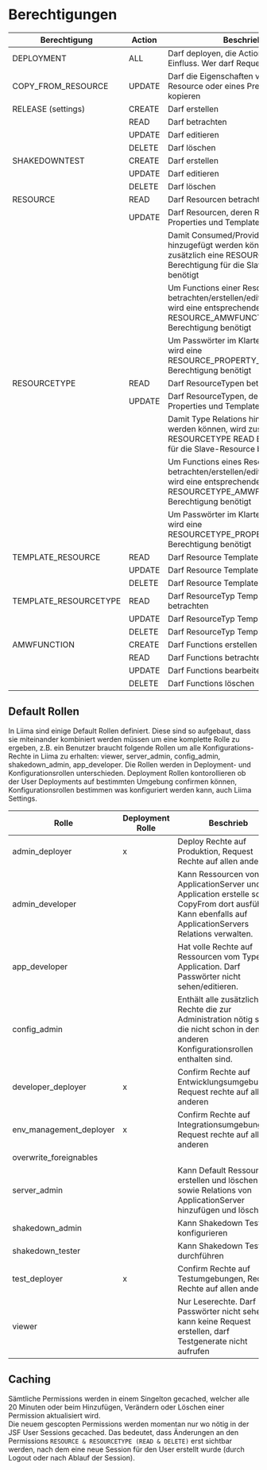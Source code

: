 # Berechtigungen


|Berechtigung		|Action		|Beschrieb										|
|-----------------------|---------------|---------------------------------------------------------------------------------------|
|DEPLOYMENT		|ALL		|Darf deployen, die Action hat keinen Einfluss. Wer darf Request machen?						|
|COPY_FROM_RESOURCE	|UPDATE		|Darf die Eigenschaften von einer Resource oder eines Predecessor kopieren		|
|RELEASE (settings)		|CREATE		|Darf erstellen							|
|			|READ		|Darf betrachten									|
|			|UPDATE		|Darf editieren										|
|			|DELETE		|Darf löschen										|
|SHAKEDOWNTEST		|CREATE		|Darf erstellen										|
|			|UPDATE		|Darf editieren										|
|			|DELETE		|Darf löschen										|
|RESOURCE		|READ		|Darf Resourcen betrachten								|
| 	  |UPDATE		|Darf Resourcen, deren Relations, Properties und Templates editieren			|
|			|		|Damit Consumed/Provided Relations hinzugefügt werden können, wird zusätzlich eine RESOURCE READ Berechtigung für die Slave-Resource benötigt	|
|			|		|Um Functions einer Resource zu betrachten/erstellen/editieren/löschen wird eine entsprechende RESOURCE_AMWFUNCTION Berechtigung benötigt	|
|			|		|Um Passwörter im Klartext zu sehen, wird eine RESOURCE_PROPERTY_DECRYPT Berechtigung benötigt	|
|RESOURCETYPE		|READ		|Darf ResourceTypen betrachten								|
|			|UPDATE		|Darf ResourceTypen, deren Relations, Properties und Templates editieren		|
|			|		|Damit Type Relations hinzugefügt werden können, wird zusätzlich eine RESOURCETYPE READ Berechtigung für die Slave-Resource benötigt	|
|			|		|Um Functions eines ResourceType zu betrachten/erstellen/editieren/löschen wird eine entsprechende RESOURCETYPE_AMWFUNCTION Berechtigung benötigt	|
|			|		|Um Passwörter im Klartext zu sehen, wird eine RESOURCETYPE_PROPERTY_DECRYPT Berechtigung benötigt	|
|TEMPLATE_RESOURCE	|READ		|Darf Resource Templates betrachten							|
|			|UPDATE		|Darf Resource Templates editieren							|
|			|DELETE		|Darf Resource Templates löschen							|
|TEMPLATE_RESOURCETYPE	|READ		|Darf ResourceTyp Templates betrachten							|
|			|UPDATE		|Darf ResourceTyp Templates editieren							|
|			|DELETE		|Darf ResourceTyp Templates löschen							|
|AMWFUNCTION		|CREATE		|Darf Functions erstellen								|
|			|READ		|Darf Functions betrachten								|
|			|UPDATE		|Darf Functions bearbeiten								|
|			|DELETE		|Darf Functions löschen									|

## Default Rollen
In Liima sind einige Default Rollen definiert. Diese sind so aufgebaut, dass sie miteinander kombiniert werden müssen um eine komplette Rolle zu ergeben, z.B. ein Benutzer braucht folgende Rollen um alle Konfigurations-Rechte in Liima zu erhalten: viewer, server_admin, config_admin, shakedown_admin, app_developer.
Die Rollen werden in Deployment- und Konfigurationsrollen unterschieden. Deployment Rollen kontorollieren ob der User Deployments auf bestimmten Umgebung confirmen können, Konfigurationsrollen bestimmen was konfiguriert werden kann, auch Liima Settings.

|Rolle              		 |Deployment Rolle  |Beschrieb										|
|------------------------|------------------|------------------------------------------------------------------------------------|
|admin_deployer		       |x                 | Deploy Rechte auf Produktion, Request Rechte auf allen anderen |
|admin_developer		     |                  | Kann Ressourcen von Typ ApplicationServer und Application erstelle sowie CopyFrom dort ausführen. Kann ebenfalls auf ApplicationServers Relations verwalten.
|app_developer		       |                  | Hat volle Rechte auf Ressourcen vom Type Application. Darf Passwörter nicht sehen/editieren.  |
|config_admin		         |                  | Enthält alle zusätzlichen Rechte die zur Administration nötig sind, die nicht schon in den anderen Konfigurationsrollen enthalten sind.|
|developer_deployer	     |x                 | Confirm Rechte auf Entwicklungsumgebungen, Request rechte auf allen anderen |
|env_management_deployer |x                 | Confirm Rechte auf Integrationsumgebungen, Request rechte auf allen anderen  |
|overwrite_foreignables	 |                  | |
|server_admin		         |                  | Kann Default Ressourcen erstellen und löschen sowie Relations von ApplicationServer hinzufügen und löschen.|
|shakedown_admin		     |                  | Kann Shakedown Test konfigurieren |
|shakedown_tester		     |                  | Kann Shakedown Tests durchführen |
|test_deployer		       |x                 | Confirm Rechte auf Testumgebungen, Request Rechte auf allen anderen |
|viewer		               |                  | Nur Leserechte. Darf Passwörter nicht sehen, kann keine Request erstellen, darf Testgenerate nicht aufrufen |

## Caching
Sämtliche Permissions werden in einem Singelton gecached, welcher alle 20 Minuten oder beim Hinzufügen, Verändern oder Löschen einer Permission aktualisiert wird.  
Die neuem gescopten Permissions werden momentan nur wo nötig in der JSF User Sessions gecached. Das bedeutet, dass Änderungen an den Permissions `RESOURCE & RESOURCETYPE (READ & DELETE)` erst sichtbar werden, nach dem eine neue Session für den User erstellt wurde (durch Logout oder nach Ablauf der Session).
